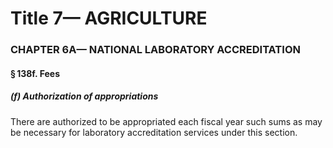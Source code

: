
# Title 7— AGRICULTURE
### CHAPTER 6A— NATIONAL LABORATORY ACCREDITATION
#### § 138f. Fees
##### (f) Authorization of appropriations

There are authorized to be appropriated each fiscal year such sums as may be necessary for laboratory accreditation services under this section.
